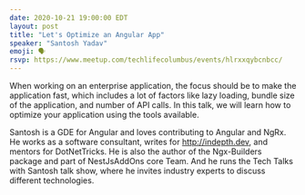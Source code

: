 ```yaml
---
date: 2020-10-21 19:00:00 EDT
layout: post
title: "Let's Optimize an Angular App"
speaker: "Santosh Yadav"
emoji: 🗣
rsvp: https://www.meetup.com/techlifecolumbus/events/hlrxxqybcnbcc/
---
```


When working on an enterprise application, the focus should be to make the application fast, which includes a lot of factors like lazy loading, bundle size of the application, and number of API calls. In this talk, we will learn how to optimize your application using the tools available.

Santosh is a GDE for Angular and loves contributing to Angular and NgRx. He works as a software consultant, writes for http://indepth.dev, and mentors for DotNetTricks. He is also the author of the Ngx-Builders package and part of NestJsAddOns core Team. And he runs the Tech Talks with Santosh talk show, where he invites industry experts to discuss different technologies.
